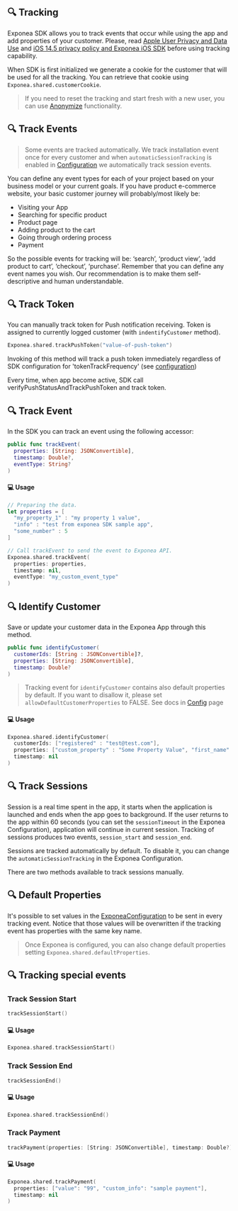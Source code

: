 ## 🔍 Tracking
Exponea SDK allows you to track events that occur while using the app and add properties of your customer. 
Please, read [Apple User Privacy and Data Use](https://docs.exponea.com/docs/apple-user-privacy-and-data-use) and [iOS 14.5 privacy policy and Exponea iOS SDK](https://docs.exponea.com/docs/ios-145-privacy-policy-and-exponea-ios-sdk) before using tracking capability. 

When SDK is first initialized we generate a cookie for the customer that will be used for all the tracking. You can retrieve that cookie using `Exponea.shared.customerCookie`.

> If you need to reset the tracking and start fresh with a new user, you can use [Anonymize](./ANONYMIZE.md) functionality.

## 🔍 Track Events

> Some events are tracked automatically. We track installation event once for every customer and when `automaticSessionTracking` is enabled in [Configuration](./CONFIG.md) we automatically track session events.

You can define any event types for each of your project based on your business model or your current goals. If you have product e-commerce website, your basic customer journey will probably/most likely be:

* Visiting your App
* Searching for specific product
* Product page
* Adding product to the cart
* Going through ordering process
* Payment

So the possible events for tracking will be: ‘search’, ‘product view’, ‘add product to cart’, ‘checkout’, ‘purchase’. Remember that you can define any event names you wish. Our recommendation is to make them self-descriptive and human understandable.

## 🔍 Track Token

You can manually track token for Push notification receiving. Token is assigned to currently logged customer (with `indentifyCustomer` method).

```swift
Exponea.shared.trackPushToken("value-of-push-token")
```

Invoking of this method will track a push token immediately regardless of SDK configuration for 'tokenTrackFrequency' (see [configuration](CONFIG.md))

Every time, when app become active, SDK call verifyPushStatusAndTrackPushToken and track token.

## 🔍 Track Event

In the SDK you can track an event using the following accessor:

``` swift
public func trackEvent(
  properties: [String: JSONConvertible],
  timestamp: Double?,
  eventType: String?
)
```

#### 💻 Usage

``` swift
// Preparing the data.
let properties = [
  "my_property_1" : "my property 1 value",
  "info" : "test from exponea SDK sample app",
  "some_number" : 5
]

// Call trackEvent to send the event to Exponea API.
Exponea.shared.trackEvent(
  properties: properties,
  timestamp: nil,
  eventType: "my_custom_event_type"
)
```
        
## 🔍 Identify Customer

Save or update your customer data in the Exponea App through this method.

``` swift
public func identifyCustomer(
  customerIds: [String : JSONConvertible]?,
  properties: [String: JSONConvertible],
  timestamp: Double?
)
```

> Tracking event for `identifyCustomer` contains also default properties by default. If you want to disallow it, please set `allowDefaultCustomerProperties` to FALSE. See docs in [Config](CONFIG.md) page

#### 💻 Usage

``` swift
Exponea.shared.identifyCustomer(
  customerIds: ["registered" : "test@test.com"],
  properties: ["custom_property" : "Some Property Value", "first_name" : "test"],
  timestamp: nil
)
```


## 🔍 Track Sessions

Session is a real time spent in the app, it starts when the application is launched and ends when the app goes to background. If the user returns to the app within 60 seconds (you can set the `sessionTimeout` in the Exponea Configuration), application will continue in current session. Tracking of sessions produces two events, `session_start` and `session_end`.

Sessions are tracked automatically by default. To disable it, you can change the `automaticSessionTracking` in the Exponea Configuration.

There are two methods available to track sessions manually.

## 🔍 Default Properties

  It's possible to set values in the [ExponeaConfiguration](../Documentation/CONFIG.md) to be sent in every tracking event. Notice that those values will be overwritten if the tracking event has properties with the same key name.

  > Once Exponea is configured, you can also change default properties setting `Exponea.shared.defaultProperties`.

## 🔍 Tracking special events

### Track Session Start

``` swift
trackSessionStart()
```

#### 💻 Usage

``` swift
Exponea.shared.trackSessionStart()
```

### Track Session End

``` swift
trackSessionEnd()
```

#### 💻 Usage

``` swift
Exponea.shared.trackSessionEnd()
```

### Track Payment

``` swift
trackPayment(properties: [String: JSONConvertible], timestamp: Double?)
```

#### 💻 Usage

``` swift
Exponea.shared.trackPayment(
  properties: ["value": "99", "custom_info": "sample payment"],
  timestamp: nil
)
```
